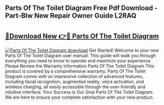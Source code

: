 ## Parts Of The Toilet Diagram Free Pdf Download - Part-BIw New Repair Owner Guide L2RAQ

# <h2><a href="http://dfhq38x.blite.top/?on=Parts+Of+The+Toilet+Diagram">🔗Download New 👉🔴 Parts Of The Toilet Diagram</a></h2>

[![Parts Of The Toilet Diagram download](https://i.imgur.com/lujVjoI.png)](http://dfhq38x.blite.top/?on=Parts+Of+The+Toilet+Diagram)
Get Started! Welcome to your new Parts Of The Toilet Diagram user manual. This guide will walk you through everything you need to know to operate and maximize your experience. Please Review the Warranty Information Parts Of The Toilet Diagram This product is covered by a comprehensive warranty. Parts Of The Toilet Diagram comes with an impressive collection of advanced features, including facial recognition, augmented reality, voice activation, and wireless charging, all easily accessible through the user-friendly and intuitive interface. Your Success is Our Goal Parts Of The Toilet Diagram. We are here to ensure your complete satisfaction with your new product.
